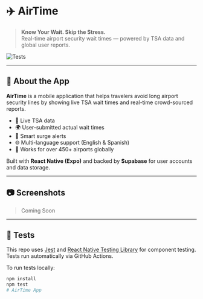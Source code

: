 # ✈️ AirTime

> **Know Your Wait. Skip the Stress.**  
> Real-time airport security wait times — powered by TSA data and global user reports.

![Tests](https://github.com/lenpeake/AirTimeApp/actions/workflows/tests.yml/badge.svg)

---

## 📱 About the App

**AirTime** is a mobile application that helps travelers avoid long airport security lines by showing live TSA wait times and real-time crowd-sourced reports.

- 🔴 Live TSA data
- 🌍 User-submitted actual wait times
- 🔔 Smart surge alerts
- 🌐 Multi-language support (English & Spanish)
- 🛫 Works for over 450+ airports globally

Built with **React Native (Expo)** and backed by **Supabase** for user accounts and data storage.

---

## 📷 Screenshots

<!-- You can add images here later -->
> Coming Soon

---

## 🧪 Tests

This repo uses [Jest](https://jestjs.io/) and [React Native Testing Library](https://testing-library.com/docs/react-native-testing-library/intro/) for component testing. Tests run automatically via GitHub Actions.

To run tests locally:

```bash
npm install
npm test
# AirTime App
